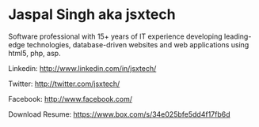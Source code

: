 Jaspal Singh aka jsxtech
========================

Software professional with 15+ years of IT experience developing leading-edge technologies, database-driven websites and web applications using html5, php, asp.

Linkedin: http://www.linkedin.com/in/jsxtech/

Twitter: http://twitter.com/jsxtech/

Facebook: http://www.facebook.com/

Download Resume: https://www.box.com/s/34e025bfe5dd4f17fb6d

